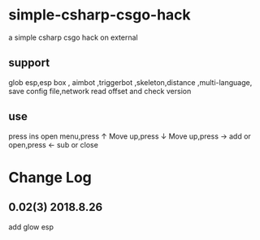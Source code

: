 # simple-csharp-csgo-hack
a simple csharp csgo hack on external
## support
glob esp,esp box , aimbot ,triggerbot ,skeleton,distance ,multi-language, save config file,network read offset and check version  
## use
press ins open menu,press ↑ Move up,press ↓ Move up,press → add or open,press ← sub or close
# Change Log
## 0.02(3) 2018.8.26
add glow esp
